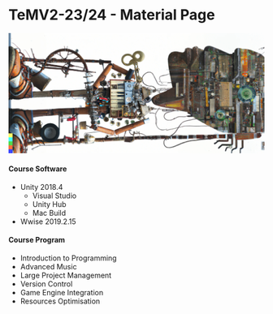 # TeMV2-23/24 - Material Page
![Header](assets/DallE_Header.png)

#### Course Software
- Unity 2018.4
    - Visual Studio
    - Unity Hub
    - Mac Build
- Wwise 2019.2.15

#### Course Program
- Introduction to Programming
- Advanced Music
- Large Project Management
- Version Control
- Game Engine Integration
- Resources Optimisation
